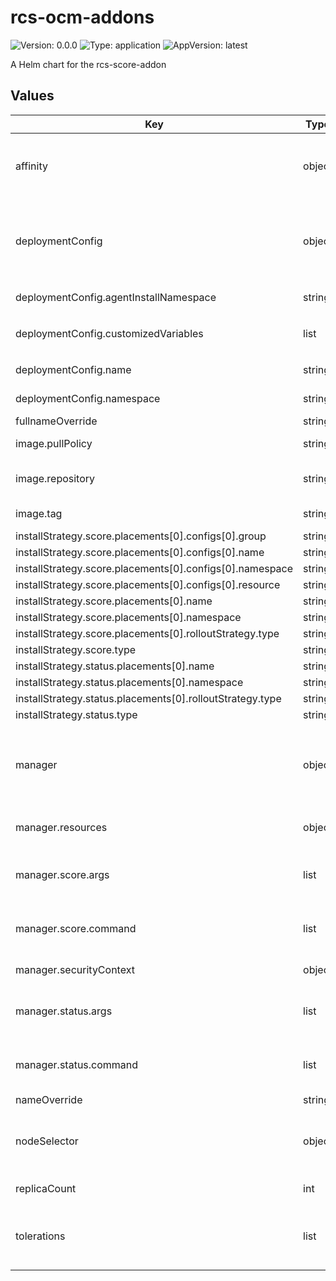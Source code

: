 # rcs-ocm-addons

![Version: 0.0.0](https://img.shields.io/badge/Version-0.0.0-informational?style=flat-square) ![Type: application](https://img.shields.io/badge/Type-application-informational?style=flat-square) ![AppVersion: latest](https://img.shields.io/badge/AppVersion-latest-informational?style=flat-square)

A Helm chart for the rcs-score-addon

## Values

| Key | Type | Default | Description |
|-----|------|---------|-------------|
| affinity | object | `{}` | Node affinity rules for scheduling pods. Allows you to specify advanced node selection constraints. |
| deploymentConfig | object | `{"agentInstallNamespace":"open-cluster-management-agent-addon","customizedVariables":[{"name":"MAX_CPU_COUNT","value":"1"},{"name":"MIN_CPU_COUNT","value":"0"},{"name":"MAX_MEMORY_BYTES","value":"104857"},{"name":"MIN_MEMORY_BYTES","value":"0"}],"name":"rcs-score-deploy-config","namespace":"open-cluster-management-hub"}` | Configurations for the AddonDeploymentConfig object |
| deploymentConfig.agentInstallNamespace | string | `"open-cluster-management-agent-addon"` | Namespace where the agent addon is installed |
| deploymentConfig.customizedVariables | list | `[{"name":"MAX_CPU_COUNT","value":"1"},{"name":"MIN_CPU_COUNT","value":"0"},{"name":"MAX_MEMORY_BYTES","value":"104857"},{"name":"MIN_MEMORY_BYTES","value":"0"}]` | Customzied variables for the addon |
| deploymentConfig.name | string | `"rcs-score-deploy-config"` | Name of the AddonDeploymentConfig |
| deploymentConfig.namespace | string | `"open-cluster-management-hub"` | Namespace of the AddonDeploymentConfig |
| fullnameOverride | string | `""` |  |
| image.pullPolicy | string | `"IfNotPresent"` | The pull policy for the image. |
| image.repository | string | `"ghcr.io/dana-team/rcs-ocm-addons"` | The repository of the manager container image. |
| image.tag | string | `""` | The tag of the manager container image. |
| installStrategy.score.placements[0].configs[0].group | string | `"addon.open-cluster-management.io"` |  |
| installStrategy.score.placements[0].configs[0].name | string | `"rcs-score-deploy-config"` |  |
| installStrategy.score.placements[0].configs[0].namespace | string | `"open-cluster-management-hu"` |  |
| installStrategy.score.placements[0].configs[0].resource | string | `"addondeploymentconfigs"` |  |
| installStrategy.score.placements[0].name | string | `"all-clusters"` |  |
| installStrategy.score.placements[0].namespace | string | `"test"` |  |
| installStrategy.score.placements[0].rolloutStrategy.type | string | `"All"` |  |
| installStrategy.score.type | string | `"Placements"` |  |
| installStrategy.status.placements[0].name | string | `"all-clusters"` |  |
| installStrategy.status.placements[0].namespace | string | `"test"` |  |
| installStrategy.status.placements[0].rolloutStrategy.type | string | `"All"` |  |
| installStrategy.status.type | string | `"Placements"` |  |
| manager | object | `{"resources":{"limits":{"cpu":"500m","memory":"128Mi"},"requests":{"cpu":"10m","memory":"64Mi"}},"score":{"args":["manager"],"command":["/score-addon"]},"securityContext":{"allowPrivilegeEscalation":false,"capabilities":{"drop":["ALL"]}},"status":{"args":["manager"],"command":["/status-addon"]}}` | Configuration for the manager container. |
| manager.resources | object | `{"limits":{"cpu":"500m","memory":"128Mi"},"requests":{"cpu":"10m","memory":"64Mi"}}` | Resource requests and limits for the manager container. |
| manager.score.args | list | `["manager"]` | Command-line arguments passed to the score-addon manager container. |
| manager.score.command | list | `["/score-addon"]` | Command-line commands passed to the score-addon manager container. |
| manager.securityContext | object | `{"allowPrivilegeEscalation":false,"capabilities":{"drop":["ALL"]}}` | Security settings for the manager container. |
| manager.status.args | list | `["manager"]` | Command-line arguments passed to the status-adon manager container. |
| manager.status.command | list | `["/status-addon"]` | Command-line commands passed to the status-addon manager container. |
| nameOverride | string | `""` |  |
| nodeSelector | object | `{}` | Node selector for scheduling pods. Allows you to specify node labels for pod assignment. |
| replicaCount | int | `1` | The number of replicas for the deployment. |
| tolerations | list | `[]` | Node tolerations for scheduling pods. Allows the pods to be scheduled on nodes with matching taints. |

